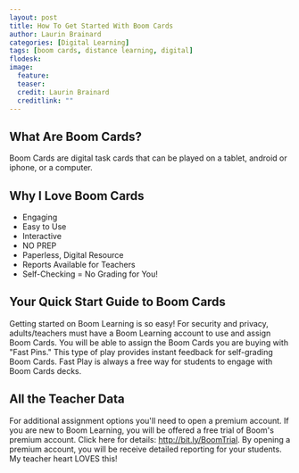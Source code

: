 ```yaml
---
layout: post
title: How To Get Started With Boom Cards
author: Laurin Brainard
categories: [Digital Learning]
tags: [boom cards, distance learning, digital]
flodesk: 
image:
  feature: 
  teaser: 
  credit: Laurin Brainard
  creditlink: ""
---
```

## What Are Boom Cards?
Boom Cards are digital task cards that can be played on a tablet, android or iphone, or a computer. 

## Why I Love Boom Cards
- Engaging
- Easy to Use
- Interactive
- NO PREP
- Paperless, Digital Resource
- Reports Available for Teachers
- Self-Checking = No Grading for You!

## Your Quick Start Guide to Boom Cards
Getting started on Boom Learning is so easy!  For security and privacy, adults/teachers must have a Boom Learning account to use and assign Boom Cards. You will be able to assign the Boom Cards you are buying with "Fast Pins." This type of play provides instant feedback for self-grading Boom Cards. Fast Play is always a free way for students to engage with Boom Cards decks. 

## All the Teacher Data
For additional assignment options you'll need to open a premium account. If you are new to Boom Learning, you will be offered a free trial of Boom's premium account. Click here for details: http://bit.ly/BoomTrial. By opening a premium account, you will be receive detailed reporting for your students. My teacher heart LOVES this! 